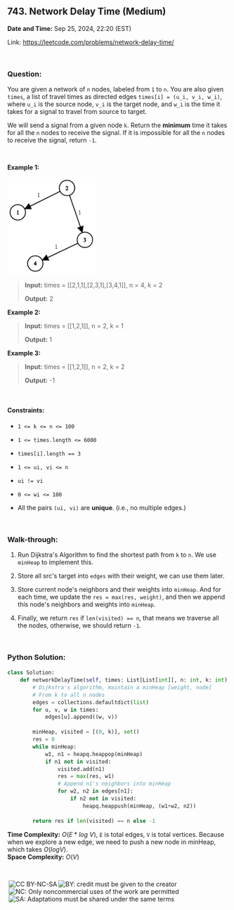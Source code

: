 ## 743. Network Delay Time (Medium)
**Date and Time:** Sep 25, 2024, 22:20 (EST)

Link: https://leetcode.com/problems/network-delay-time/

<br>

### Question:
You are given a network of `n` nodes, labeled from `1` to `n`. You are also given `times`, a list of travel times as directed edges `times[i] = (u_i, v_i, w_i)`, where `u_i` is the source node, `v_i` is the target node, and `w_i` is the time it takes for a signal to travel from source to target.

We will send a signal from a given node `k`. Return the **minimum** time it takes for all the `n` nodes to receive the signal. If it is impossible for all the `n` nodes to receive the signal, return `-1`.

<br>

**Example 1:**

<img src="../images/743.png" width=200>

> **Input:** times = [[2,1,1],[2,3,1],[3,4,1]], n = 4, k = 2
> 
> **Output:** 2

**Example 2:**
> **Input:** times = [[1,2,1]], n = 2, k = 1
> 
> **Output:** 1

**Example 3:**
> **Input:** times = [[1,2,1]], n = 2, k = 2
> 
> **Output:** -1

<br>

#### Constraints:
* `1 <= k <= n <= 100`

* `1 <= times.length <= 6000`

* `times[i].length == 3`

* `1 <= ui, vi <= n`

* `ui != vi`

* `0 <= wi <= 100`

* All the pairs `(ui, vi)` are **unique**. (i.e., no multiple edges.)

<br>

### Walk-through: 
1. Run Dijkstra's Algorithm to find the shortest path from `k` to `n`. We use `minHeap` to implement this.

2. Store all src's target into `edges` with their weight, we can use them later.

3. Store current node's neighbors and their weights into `minHeap`. And for each time, we update the `res = max(res, weight)`, and then we append this node's neighbors and weights into `minHeap`.

4. Finally, we return `res` if `len(visited) == n`, that means we traverse all the nodes, otherwise, we should return `-1`.

<br>

### Python Solution:
```python
class Solution:
    def networkDelayTime(self, times: List[List[int]], n: int, k: int) -> int:
        # Dijkstra's algorithm, maintain a minHeap [weight, node]
        # From k to all n nodes
        edges = collections.defaultdict(list)
        for u, v, w in times:
            edges[u].append((w, v))
        
        minHeap, visited = [(0, k)], set()
        res = 0
        while minHeap:
            w1, n1 = heapq.heappop(minHeap)
            if n1 not in visited:
                visited.add(n1)
                res = max(res, w1)
                # Append n1's neighbors into minHeap
                for w2, n2 in edges[n1]:
                    if n2 not in visited:
                        heapq.heappush(minHeap, (w1+w2, n2))

        return res if len(visited) == n else -1
```
**Time Complexity:** $O(E * log\ V)$, `E` is total edges, `V` is total vertices. Because when we explore a new edge, we need to push a new node in minHeap, which takes $O(logV)$. <br>
**Space Complexity:** $O(V)$

<br>

<img style="height:22px!important;margin-left:3px;vertical-align:text-bottom;" src="https://mirrors.creativecommons.org/presskit/icons/cc.svg?ref=chooser-v1" alt="CC BY-NC-SA" title="CC BY-NC-SA"><img style="height:22px!important;margin-left:3px;vertical-align:text-bottom;" src="https://mirrors.creativecommons.org/presskit/icons/by.svg?ref=chooser-v1" alt="BY: credit must be given to the creator" title="BY: credit must be given to the creator"><img style="height:22px!important;margin-left:3px;vertical-align:text-bottom;" src="https://mirrors.creativecommons.org/presskit/icons/nc.svg?ref=chooser-v1" alt="NC: Only noncommercial uses of the work are permitted" title="NC: Only noncommercial uses of the work are permitted"><img style="height:22px!important;margin-left:3px;vertical-align:text-bottom;" src="https://mirrors.creativecommons.org/presskit/icons/sa.svg?ref=chooser-v1" alt="SA: Adaptations must be shared under the same terms" title="SA: Adaptations must be shared under the same terms">